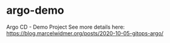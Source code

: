 # argo-demo
Argo CD - Demo Project
See more details here: 
https://blog.marcelwidmer.org/posts/2020-10-05-gitops-argo/
